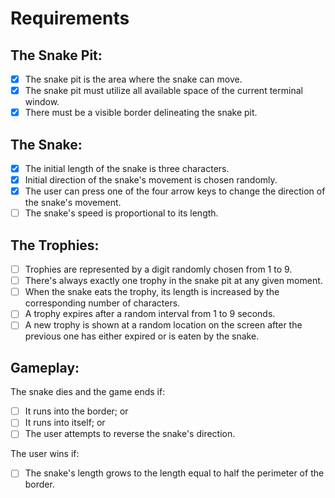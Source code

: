 # Requirements
## The Snake Pit:

- [x] The snake pit is the area where the snake can move.
- [x] The snake pit must utilize all available space of the current terminal window.
- [x] There must be a visible border delineating the snake pit.

## The Snake:

- [x] The initial length of the snake is three characters.
- [x] Initial direction of the snake's movement is chosen randomly.
- [x] The user can press one of the four arrow keys to change the direction of the snake's movement.
- [ ] The snake's speed is proportional to its length.

## The Trophies:

- [ ] Trophies are represented by a digit randomly chosen from 1 to 9.
- [ ] There's always exactly one trophy in the snake pit at any given moment.
- [ ] When the snake eats the trophy, its length is increased by the corresponding number of characters.
- [ ] A trophy expires after a random interval from 1 to 9 seconds.
- [ ] A new trophy is shown at a random location on the screen after the previous one has either expired or is eaten by the snake.

## Gameplay:

The snake dies and the game ends if:
- [ ] It runs into the border; or
- [ ] It runs into itself; or
- [ ] The user attempts to reverse the snake's direction.

The user wins if:
- [ ] The snake's length grows to the length equal to half the perimeter of the border.
